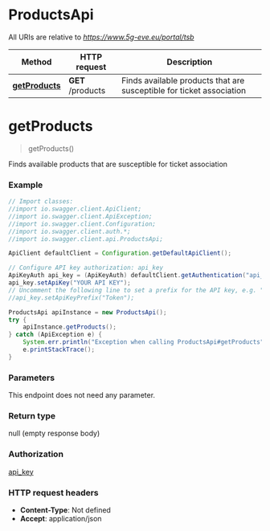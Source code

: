 # ProductsApi

All URIs are relative to *https://www.5g-eve.eu/portal/tsb*

Method | HTTP request | Description
------------- | ------------- | -------------
[**getProducts**](ProductsApi.md#getProducts) | **GET** /products | Finds available products that are susceptible for ticket association


<a name="getProducts"></a>
# **getProducts**
> getProducts()

Finds available products that are susceptible for ticket association



### Example
```java
// Import classes:
//import io.swagger.client.ApiClient;
//import io.swagger.client.ApiException;
//import io.swagger.client.Configuration;
//import io.swagger.client.auth.*;
//import io.swagger.client.api.ProductsApi;

ApiClient defaultClient = Configuration.getDefaultApiClient();

// Configure API key authorization: api_key
ApiKeyAuth api_key = (ApiKeyAuth) defaultClient.getAuthentication("api_key");
api_key.setApiKey("YOUR API KEY");
// Uncomment the following line to set a prefix for the API key, e.g. "Token" (defaults to null)
//api_key.setApiKeyPrefix("Token");

ProductsApi apiInstance = new ProductsApi();
try {
    apiInstance.getProducts();
} catch (ApiException e) {
    System.err.println("Exception when calling ProductsApi#getProducts");
    e.printStackTrace();
}
```

### Parameters
This endpoint does not need any parameter.

### Return type

null (empty response body)

### Authorization

[api_key](../README.md#api_key)

### HTTP request headers

 - **Content-Type**: Not defined
 - **Accept**: application/json

